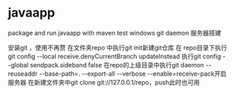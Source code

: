# javaapp
package and run javaapp with maven
test
windows git daemon 服务器搭建

安装git ，使用不再赘
在文件夹repo 中执行git init新建git仓库
在 repo目录下执行git config --local receive.denyCurrentBranch updateInstead
执行git config --global sendpack.sideband false
在repo的上级目录中执行git daemon --reuseaddr --base-path=. --export-all --verbose --enable=receive-pack开启服务器
在新建文件夹中git clone git://127.0.0.1/repo，push此时也可用
